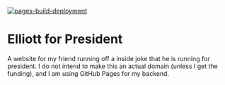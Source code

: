 [![pages-build-deployment](https://github.com/sriyansgamer/Elliott4Presi/actions/workflows/pages/pages-build-deployment/badge.svg)](https://github.com/sriyansgamer/Elliott4Presi/actions/workflows/pages/pages-build-deployment)

# Elliott for President

A website for my friend running off a inside joke that he is running for president. I do not intend to make this an actual domain (unless I get the funding), and I am using GitHub Pages for my backend.
